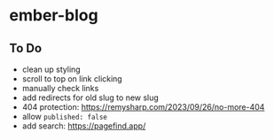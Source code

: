 # ember-blog

## To Do

- clean up styling
- scroll to top on link clicking
- manually check links
- add redirects for old slug to new slug
- 404 protection: https://remysharp.com/2023/09/26/no-more-404
- allow `published: false`
- add search: https://pagefind.app/
